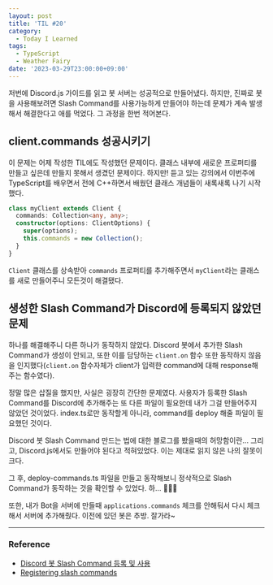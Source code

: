 ```yaml
---
layout: post
title: 'TIL #20'
category:
  - Today I Learned
tags:
  - TypeScript
  - Weather Fairy
date: '2023-03-29T23:00:00+09:00'
---
```


저번에 Discord.js 가이드를 읽고 봇 서버는 성공적으로 만들어냈다. 하지만, 진짜로 봇을 사용해보려면 Slash Command를 사용가능하게 만들어야 하는데 문제가 계속 발생해서 해결한다고 애를 먹었다. 그 과정을 한번 적어본다.

## client.commands 성공시키기

이 문제는 어제 작성한 TIL에도 작성했던 문제이다. 클래스 내부에 새로운 프로퍼티를 만들고 싶은데 만들지 못해서 생겼던 문제이다.
하지만! 듣고 있는 강의에서 이번주에 TypeScript를 배우면서 전에 C++하면서 배웠던 클래스 개념들이 새록새록 나기 시작했다.

```ts
class myClient extends Client {
  commands: Collection<any, any>;
  constructor(options: ClientOptions) {
    super(options);
    this.commands = new Collection();
  }
}
```

`Client` 클래스를 상속받아 `commands` 프로퍼티를 추가해주면서 `myClient`라는 클래스를 새로 만들어주니 모든것이 해결됐다.

## 생성한 Slash Command가 Discord에 등록되지 않았던 문제

하나를 해결해주니 다른 하나가 동작하지 않았다. Discord 봇에서 추가한 Slash Command가 생성이 안되고, 또한 이를 담당하는 `client.on` 함수 또한 동작하지 않음을 인지했다(`client.on` 함수자체가 client가 입력한 command에 대해 response해주는 함수였다).

정말 많은 삽질을 했지만, 사실은 굉장히 간단한 문제였다. 사용자가 등록한 Slash Command를 Discord에 추가해주는 또 다른 파일이 필요한데 내가 그걸 만들어주지 않았던 것이었다. index.ts로만 동작할게 아니라, command를 deploy 해줄 파일이 필요했던 것이다.

Discord 봇 Slash Command 만드는 법에 대한 블로그를 봤을때의 허망함이란... 그리고, Discord.js에서도 만들어야 된다고 적혀있었다. 이는 제대로 읽지 않은 나의 잘못이 크다.

그 후, deploy-commands.ts 파일을 만들고 동작해보니 정삭적으로 Slash Command가 동작하는 것을 확인할 수 있었다. 하... 🤦🏻‍♀️

또한, 내가 Bot을 서버에 만들때 `applications.commands` 체크를 안해둬서 다시 체크해서 서버에 추가해줬다. 이전에 있던 봇은 추방. 잘가라~

---

### Reference

- [Discord 봇 Slash Command 등록 및 사용](https://velog.io/@shin6949/Discord-%EB%B4%87-Slash-Command-%EB%93%B1%EB%A1%9D-%EB%B0%8F-%EC%82%AC%EC%9A%A9)
- [Registering slash commands](https://discordjs.guide/creating-your-bot/command-deployment.html#where-to-deploy)
